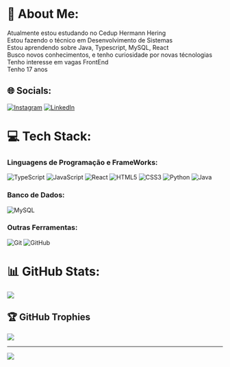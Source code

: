 # 💫 About Me:
Atualmente estou estudando no Cedup Hermann Hering<br>Estou fazendo o técnico em Desenvolvimento de Sistemas<br>Estou aprendendo sobre Java, Typescript, MySQL, React<br>Busco novos conhecimentos, e tenho curiosidade por novas técnologias<br>Tenho interesse em vagas FrontEnd<br>Tenho 17 anos


## 🌐 Socials:
[![Instagram](https://img.shields.io/badge/Instagram-%23E4405F.svg?logo=Instagram&logoColor=white)](https://instagram.com/luizlaikovski_) [![LinkedIn](https://img.shields.io/badge/LinkedIn-%230077B5.svg?logo=linkedin&logoColor=white)](https://www.linkedin.com/in/luiz-henrique-pasin-laikovski-266bb1302/) 

# 💻 Tech Stack:

### Linguagens de Programação e FrameWorks:
![TypeScript](https://img.shields.io/badge/typescript-3178C6.svg?style=for-the-badge&logo=typescript&logoColor=white)
![JavaScript](https://img.shields.io/badge/JavaScript-F7DF1E?style=for-the-badge&logo=javascript&logoColor=black)
![React](https://img.shields.io/badge/React-61DAFB?style=for-the-badge&logo=react&logoColor=black)
![HTML5](https://img.shields.io/badge/html5-%23E34F26.svg?style=for-the-badge&logo=html5&logoColor=white) 
![CSS3](https://img.shields.io/badge/css3-%231572B6.svg?style=for-the-badge&logo=css3&logoColor=white) 
![Python](https://img.shields.io/badge/python-3670A0?style=for-the-badge&logo=python&logoColor=ffdd54)
![Java](https://img.shields.io/badge/java-%23ED8B00.svg?style=for-the-badge&logo=openjdk&logoColor=white) 

### Banco de Dados: 

![MySQL](https://img.shields.io/badge/mysql-4479A1.svg?style=for-the-badge&logo=mysql&logoColor=white) 

### Outras Ferramentas: 

![Git](https://img.shields.io/badge/git-%23F05033.svg?style=for-the-badge&logo=git&logoColor=white) 
![GitHub](https://img.shields.io/badge/github-%23121011.svg?style=for-the-badge&logo=github&logoColor=white)

# 📊 GitHub Stats:
![](https://github-readme-stats.vercel.app/api/top-langs/?username=luizlaikovski&theme=dark&hide_border=false&include_all_commits=true&count_private=true&layout=compact)

## 🏆 GitHub Trophies
![](https://github-profile-trophy.vercel.app/?username=luizlaikovski&theme=radical&no-frame=false&no-bg=false&margin-w=4)

---
[![](https://visitcount.itsvg.in/api?id=luizlaikovski&icon=0&color=0)](https://visitcount.itsvg.in)

<!-- Proudly created with GPRM ( https://gprm.itsvg.in ) -->
